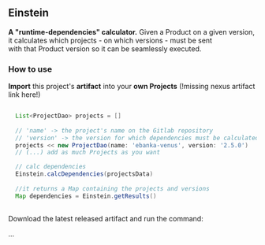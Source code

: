 ## Einstein

**A "runtime-dependencies" calculator.**
Given a Product on a given version, it calculates which projects - on which versions - must be sent  
with that Product version so it can be seamlessly executed.

### How to use

**Import** this project's **artifact** into your **own Projects** (!missing nexus artifact link here!)

``` groovy

  List<ProjectDao> projects = []
  
  // 'name' -> the project's name on the Gitlab repository
  // 'version' -> the version for which dependencies must be calculated
  projects << new ProjectDao(name: 'ebanka-venus', version: '2.5.0')
  // (...) add as much Projects as you want

  // calc dependencies
  Einstein.calcDependencies(projectsData)
  
  //it returns a Map containing the projects and versions 
  Map dependencies = Einstein.getResults()
  
```

Download the latest released artifact and run the command:

...